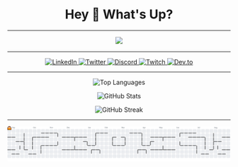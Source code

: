 <h1 align="center">Hey 👋 What's Up?</h1>

---

<div align="center">
  <img src="https://skillicons.dev/icons?i=html,css,js,ts,react,nodejs,express,mongodb,nextjs,mysql,postgresql,rest,postman,tailwind,docker,git,figma,adobe" height="60" />
</div>

---

<div align="center">
  <a href="https://www.linkedin.com/in/alexsagar/">
    <img src="https://img.shields.io/static/v1?message=LinkedIn&logo=linkedin&color=0077B5&logoColor=white&style=for-the-badge" alt="LinkedIn" />
  </a>
  <a href="https://twitter.com/alexsagar">
    <img src="https://img.shields.io/static/v1?message=Twitter&logo=twitter&color=1DA1F2&logoColor=white&style=for-the-badge" alt="Twitter" />
  </a>
  <a href="https://discord.gg/yourdiscord">
    <img src="https://img.shields.io/static/v1?message=Discord&logo=discord&color=7289DA&logoColor=white&style=for-the-badge" alt="Discord" />
  </a>
  <a href="https://twitch.tv/alexsagar">
    <img src="https://img.shields.io/static/v1?message=Twitch&logo=twitch&color=9146FF&logoColor=white&style=for-the-badge" alt="Twitch" />
  </a>
  <a href="https://dev.to/alexsagar">
    <img src="https://img.shields.io/static/v1?message=dev.to&logo=dev.to&color=0A0A0A&logoColor=white&style=for-the-badge" alt="Dev.to" />
  </a>
</div>

---

<!-- STATS (consistent Tokyonight theme) -->
<div align="center">

  <!-- Top Languages -->
  <img
    src="https://github-readme-stats.vercel.app/api/top-langs?username=alexsagar&layout=compact&langs_count=8&theme=tokyonight&hide_border=true"
    alt="Top Languages"
    height="150"
  />
  
  <!-- Overall Stats -->
  <img
    src="https://github-readme-stats.vercel.app/api?username=alexsagar&show_icons=true&theme=tokyonight&hide_border=true"
    alt="GitHub Stats"
    height="150"
  />

  <!-- Streak (fixed URL, no trailing & ) -->
  <img
    src="https://github-readme-streak-stats.herokuapp.com?user=alexsagar&theme=tokyonight&hide_border=true"
    alt="GitHub Streak"
    height="150"
  />

</div>

---

<div align="center">
  <img src="https://raw.githubusercontent.com/alexsagar/alexsagar/main/dist/pacman-contribution-graph.svg" alt="PacMan Contribution Graph" />
</div>
